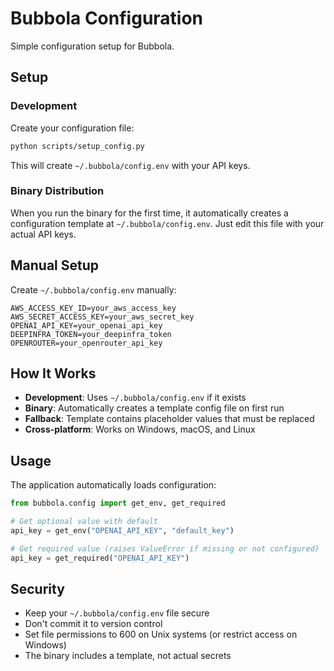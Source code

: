 # Bubbola Configuration

Simple configuration setup for Bubbola.

## Setup

### Development
Create your configuration file:

```bash
python scripts/setup_config.py
```

This will create `~/.bubbola/config.env` with your API keys.

### Binary Distribution
When you run the binary for the first time, it automatically creates a configuration template at `~/.bubbola/config.env`. Just edit this file with your actual API keys.

## Manual Setup

Create `~/.bubbola/config.env` manually:

```env
AWS_ACCESS_KEY_ID=your_aws_access_key
AWS_SECRET_ACCESS_KEY=your_aws_secret_key
OPENAI_API_KEY=your_openai_api_key
DEEPINFRA_TOKEN=your_deepinfra_token
OPENROUTER=your_openrouter_api_key
```

## How It Works

- **Development**: Uses `~/.bubbola/config.env` if it exists
- **Binary**: Automatically creates a template config file on first run
- **Fallback**: Template contains placeholder values that must be replaced
- **Cross-platform**: Works on Windows, macOS, and Linux

## Usage

The application automatically loads configuration:

```python
from bubbola.config import get_env, get_required

# Get optional value with default
api_key = get_env("OPENAI_API_KEY", "default_key")

# Get required value (raises ValueError if missing or not configured)
api_key = get_required("OPENAI_API_KEY")
```

## Security

- Keep your `~/.bubbola/config.env` file secure
- Don't commit it to version control
- Set file permissions to 600 on Unix systems (or restrict access on Windows)
- The binary includes a template, not actual secrets 